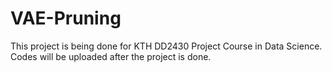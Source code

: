 # VAE-Pruning
This project is being done for KTH DD2430 Project Course in Data Science. Codes will be uploaded after the project is done.
